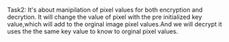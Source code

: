 Task2:
It's about manipilation of pixel values for both encryption and decrytion.
It will change the value of pixel with the pre initialized key value,which will add to the orginal image pixel values.And we will decrypt it uses the the same key value to know to orginal pixel values.
